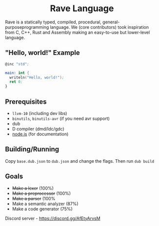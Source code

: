 <h1 align="center">Rave Language</h1>

Rave is a statically typed, compiled, procedural, general-purposeprogramming language. We (core contributors) took
inspiration from C, C++, Rust and Assembly making an easy-to-use but lower-level language.

## "Hello, world!" Example

```nasm
@inc "std";

main: int {
  writeln("Hello, world!");
  ret 0;
}
```

## Prerequisites

* `llvm-10` (including dev libs)
* `binutils`, `binutils-avr` (if you need avr support)
* dub
* D compiler (dmd/ldc/gdc)
* [node.js](https://nodejs.org/) (for documentation)

## Building/Running

Copy `base.dub.json` to `dub.json` and change the flags. Then run `dub build`

## Goals

* ~~Make a lexer~~ (100%)
* ~~Make a preprocessor~~ (100%)
* ~~Make a parser~~ (100%
* Make a semantic analyzer (87%)
* Make a code generator (75%)

Discord server - https://discord.gg/AfEtyArvsM
